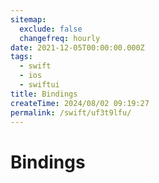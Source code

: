 ```yaml
---
sitemap:
  exclude: false
  changefreq: hourly
date: 2021-12-05T00:00:00.000Z
tags:
  - swift
  - ios
  - swiftui
title: Bindings
createTime: 2024/08/02 09:19:27
permalink: /swift/uf3t9lfu/
---
```


# Bindings
